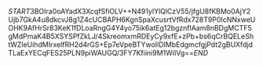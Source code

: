$START$3BOIra0oAYadX3XcqfSfiOLV++N491ylYlQlCzV55/jfgU8fKBMo0AjY2Ujb7GkA4u8dkcvJ8g1Z4cUCBAPH6KgnSpaXcusrtVfRdx728T9P0IcNNxweUOHK9AfHrSr83KeK1fDLoaRngG4Y4yo75ik6atEg12bgznflAam8nBDgMCTF5gMdPmaK4B5XSYSPfZkLJ/4SkreomxmRDEyCy9xfE+zPb+bs6qCrBQELeShtWZleUihdMIrxelfRH2d4rGS+Ep7eVpeBTYwoIlDIMbEdgmcfgjPdt2gBUXfdjdTLaExYECqFES25PLN9piWAUGQ/3FY7Kfiini9M1WiIVg==$END$
